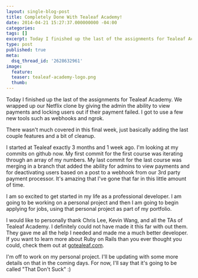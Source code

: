 ```yaml
---
layout: single-blog-post
title: Completely Done With Tealeaf Academy!
date: 2014-04-21 15:27:37.000000000 -04:00
categories:
tags: []
excerpt: Today I finished up the last of the assignments for Tealeaf Academy. We wrapped up our Netflix clone by giving the admin the ability to view payments and locking users out if their payment failed. I got to use a few new tools such as webhooks and ngrok.
type: post
published: true
meta:
  dsq_thread_id: '2628632961'
image:
  feature:
  teaser: tealeaf-academy-logo.png
  thumb:
---
```

Today I finished up the last of the assignments for Tealeaf Academy. We wrapped up our Netflix clone by giving the admin the ability to view payments and locking users out if their payment failed. I got to use a few new tools such as webhooks and ngrok.

There wasn't much covered in this final week, just basically adding the last couple features and a bit of cleanup.

I started at Tealeaf exactly 3 months and 1 week ago. I'm looking at my commits on github now. My first commit for the first course was iterating through an array of my numbers. My last commit for the last course was merging in a branch that added the ability for admins to view payments and for deactivating users based on a post to a webhook from our 3rd party payment processor. It's amazing that I've gone that far in this little amount of time.

I am so excited to get started in my life as a professional developer. I am going to be working on a personal project and then I am going to begin applying for jobs, using that personal project as part of my portfolio.

I would like to personally thank Chris Lee, Kevin Wang, and all the TAs of Tealeaf Academy. I definitely could not have made it this far with out them. They gave me all the help  I needed and made me a much better developer. If you want to learn more about Ruby on Rails than you ever thought you could, check them out at [gotealeaf.com](http://www.gotealeaf.com/).

I'm off to work on my personal project. I'll be updating with some more details on that in the coming days. For now, I'll say that it's going to be called "That Don't Suck" :)
